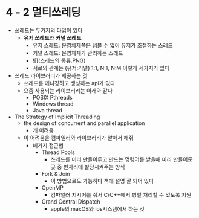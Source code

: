 # 4 - 2 멀티쓰레딩

- 쓰레드는 두가지의 타입이 있다
  - **유저 쓰레드**와 **커널 쓰레드**
    - 유저 스레드: 운영체제쪽은 넘볼 수 없이 유저가 조절하는 스레드
    - 커널 스레드: 운영체제가 관리하는 스레드
    - ![](스레드의 종류.PNG)
    - 서로의 관계는 (유저:커널) 1:1, N:1, N:M 이렇게 세가지가 있다
- 쓰레드 라이브러리가 제공하는 것
  - 쓰레드를 메니징하고 생성하는 api가 있다
  - 요즘 사용되는 라이브러리는 아래와 같다
    - POSIX Pthreads
    - Windows thread
    - Java thread
- The Strategy of Implicit Threading
  - the design of concurrent and parallel application
    - 개 어려움
  - 이 어려움을 컴파일러와 라이브러리가 알아서 해줘
    - 네가지 접근법
      - Thread Pools
        - 쓰레드를 미리 만들어두고 만드는 명령어를 받을때 미리 만들어둔 곳 중 빈자리에 할당시켜주는 방식
      - Fork & Join
        - 이 방법으로도 가능하다 책에 설명 잘 되어 있다
      - OpenMP
        - 컴파일러 지시어를 줘서 C/C++에서 병렬 처리할 수 있도록 지원
      - Grand Central Dispatch
        - apple의 maxOS와 ios시스템에서 하는 것